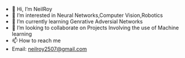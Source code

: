 - 👋 Hi, I’m NeilRoy
- 👀 I’m interested in Neural Networks,Computer Vision,Robotics
- 🌱 I’m currently learning Genrative Adversial Networks
- 💞️ I’m looking to collaborate on Projects Involving the use of Machine learning 
- 📫 How to reach me 
- Email: neilroy2507@gmail.com

<!---
NeilRoy678/NeilRoy678 is a ✨ special ✨ repository because its `README.md` (this file) appears on your GitHub profile.
You can click the Preview link to take a look at your changes.
--->
